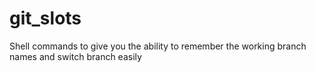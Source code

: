 # git_slots
Shell commands to give you the ability to remember the working branch names and switch branch easily

